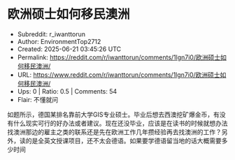 # 欧洲硕士如何移民澳洲

- Subreddit: r_iwanttorun
- Author: EnvironmentTop2712
- Created: 2025-06-21 03:45:26 UTC
- Permalink: https://reddit.com/r/iwanttorun/comments/1lgn7i0/欧洲硕士如何移民澳洲/
- URL: https://www.reddit.com/r/iwanttorun/comments/1lgn7i0/欧洲硕士如何移民澳洲/
- Ups: 0 | Ratio: 0.5 | Comments: 54
- Flair: 不懂就问


如题所示，德国某排名靠前大学GIS专业硕士。毕业后想去西澳挖矿爆金币，有没有什么现实可行的好办法或者建议。现在还没毕业，应该是在读书的时候就想办法找澳洲那边的雇主之类的联系还是先在欧洲工作几年攒经验再去找澳洲的工作？另外，读的是全英文授课项目，还不太会德语。如果要学德语留当地的话大概需要多少时间

